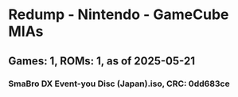 # Redump - Nintendo - GameCube MIAs
## Games: 1, ROMs: 1, as of 2025-05-21

### SmaBro DX Event-you Disc (Japan).iso, CRC: 0dd683ce
